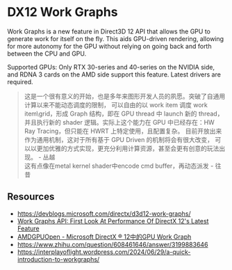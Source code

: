 
# DX12 Work Graphs

Work Graphs is a new feature in Direct3D 12 API that allows the GPU to
generate work for itself on the fly. This aids GPU-driven rendering, allowing
for more autonomy for the GPU without relying on going back and forth
between the CPU and GPU.

Supported GPUs: Only RTX 30-series and 40-series on the NVIDIA side, and RDNA 3 cards
on the AMD side support this feature. Latest drivers are required.

> 这是一个很有意义的开始，也是多年来图形开发人员的夙愿。突破了自通用计算以来不能动态调度的限制，
> 可以自由的以 work item 调度 work item\grid，形成 Graph 结构，即在 GPU thread 中 launch 新的 thread，
> 并且执行新的 shader 逻辑。实际上这个能力在 GPU 中已经存在：HW Ray Tracing，但只能在 HWRT 上特定使用，且配置复杂。
> 目前开放出来作为通用机制，这对于所有基于 GPU Driven 的机制将会有很大改变，
> 可以以更加优雅的方式实现，更充分利用计算资源，甚至会更有创意的玩法出现。 - 丛越  
> 这有点像在metal kernel shader中encode cmd buffer，再动态派发 - 往昔


## Resources

- https://devblogs.microsoft.com/directx/d3d12-work-graphs/
- [Work Graphs API: First Look At Performance Of DirectX 12's Latest Feature](https://www.youtube.com/watch?v=sE7Xuk5aTnE)
- [AMDGPUOpen - Microsoft DirectX ® 12中的GPU Work Graph](https://zhuanlan.zhihu.com/p/647958703)
- https://www.zhihu.com/question/608461646/answer/3199883646
- https://interplayoflight.wordpress.com/2024/06/29/a-quick-introduction-to-workgraphs/